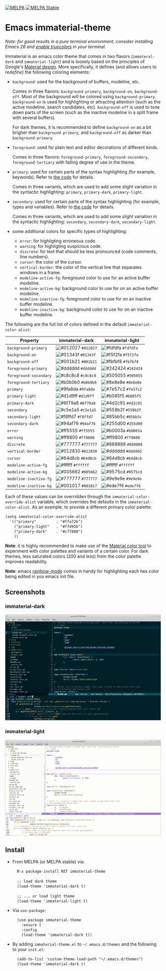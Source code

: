 [![MELPA](https://melpa.org/packages/immaterial-theme-badge.svg)](https://melpa.org/#/immaterial-theme)
[![MELPA Stable](https://stable.melpa.org/packages/immaterial-theme-badge.svg)](https://stable.melpa.org/#/immaterial-theme)


# Emacs immaterial-theme

*Note: for good results in a pure terminal environment, consider installing
Emacs 26 and [enable
truecolors](https://github.com/syl20bnr/spacemacs/wiki/Terminal) in your
terminal.*

Immaterial is an emacs color theme that comes in two flavors (`immateral-dark`
and `immaterial-light`) and is loosely based on the principles of Google's
[Material
design](https://material.io/design/color/the-color-system.html#color-theme-creation). More
specifically, it defines (and allows users to _redefine_) the following coloring
elements:

- `background`: used for the background of buffers, modeline, etc.

  Comes in three flavors: `background-primary`, `background-on`,
  `background-off`. Most of the background will be colored using
  `background-primary`. `background-on` is used for highlighting or attracting
  attention (such as the active modeline, search candidates,
  etc). `background-off` is used to tone down parts of the screen (such as the
  inactive modeline in a split frame with several buffers).

  For dark themes, it is recommended to define `background-on` as a bit brigher
  than `background-primary`, and `background-off` as darker than
  `background-primary`.

- `foreground`: used for plain text and editor decorations of different kinds.

  Comes in three flavors: `foreground-primary`, `foreground-secondary`,
  `foreground-tertiary` with falling degree of use in the theme.

- `primary`: used for certain parts of the syntax highlighting (for example,
  keywords). Refer to [the code](immaterial-theme.el) for details.

  Comes in three variants, which are used to add some slight variation in the
  syntactic highlighting: `primary`, `primary-dark`, `primary-light`.

- `secondary`: used for certain parts of the syntax highlighting (for example,
  types and variables). Refer to [the code](immaterial-theme.el) for details.

  Comes in three variants, which are used to add some slight variation in the
  syntactic highlighting: `secondary`, `secondary-dark`, `secondary-light`.

- some additional colors for specific types of highlighting:

    - `error`: for highligting erroneous code.
    - `warning`: for highligting suspicious code.
    - `discrete`: for text that should be less pronounced (code comments, line
      numbers).
    - `cursor`: the color of the cursor.
    - `vertical-border`: the color of the vertical line that separates windows
      in a frame.
    - `modeline-active-fg`: foreground color to use for an active buffer
      modeline.
    - `modeline-active-bg`: background color to use for on an active buffer
      modeline.
    - `modeline-inactive-fg`: foreground color to use for on an inactive buffer
      modeline.
    - `modeline-inactive-bg`: background color to use for on an inactive buffer
      modeline.

The following are the full list of colors defined in the default
`immaterial-color-alist`:


 | Property               | immaterial-dark                                                    | immaterial-light                                                   |
 | --------               | -----                                                              | ----                                                               |
 | `background-primary`   | ![#012027](https://placehold.it/15/012027/000000?text=+) `#012027` | ![#fdfdfa](https://placehold.it/15/fdfdfa/000000?text=+) `#fdfdfa` |
 | `background-on`        | ![#01343f](https://placehold.it/15/01343f/000000?text=+) `#01343f` | ![#f5f2fa](https://placehold.it/15/f5f2fa/000000?text=+) `#f5f2fa` |
 | `background-off`       | ![#001b21](https://placehold.it/15/001b21/000000?text=+) `#001b21` | ![#fbfbf8](https://placehold.it/15/fbfbf8/000000?text=+) `#fbfbf8` |
 | `foreground-primary`   | ![#dddddd](https://placehold.it/15/dddddd/000000?text=+) `#dddddd` | ![#242424](https://placehold.it/15/242424/000000?text=+) `#242424` |
 | `foreground-secondary` | ![#c8c8c8](https://placehold.it/15/c8c8c8/000000?text=+) `#c8c8c8` | ![#505055](https://placehold.it/15/505055/000000?text=+) `#505055` |
 | `foreground-tertiary`  | ![#b0b0b0](https://placehold.it/15/b0b0b0/000000?text=+) `#b0b0b0` | ![#8e8e8e](https://placehold.it/15/8e8e8e/000000?text=+) `#8e8e8e` |
 | `primary`              | ![#9fa8da](https://placehold.it/15/9fa8da/000000?text=+) `#9fa8da` | ![#7e57c2](https://placehold.it/15/7e57c2/000000?text=+) `#7e57c2` |
 | `primary-light`        | ![#d1d9ff](https://placehold.it/15/d1d9ff/000000?text=+) `#d1d9ff` | ![#b085f5](https://placehold.it/15/b085f5/000000?text=+) `#b085f5` |
 | `primary-dark`         | ![#6f79a8](https://placehold.it/15/6f79a8/000000?text=+) `#6f79a8` | ![#4d2c91](https://placehold.it/15/4d2c91/000000?text=+) `#4d2c91` |
 | `secondary`            | ![#c5e1a5](https://placehold.it/15/c5e1a5/000000?text=+) `#c5e1a5` | ![#558b2f](https://placehold.it/15/558b2f/000000?text=+) `#558b2f` |
 | `secondary-light`      | ![#f8ffd7](https://placehold.it/15/f8ffd7/000000?text=+) `#f8ffd7` | ![#85bb5c](https://placehold.it/15/85bb5c/000000?text=+) `#85bb5c` |
 | `secondary-dark`       | ![#94af76](https://placehold.it/15/94af76/000000?text=+) `#94af76` | ![#255d00](https://placehold.it/15/255d00/000000?text=+) `#255d00` |
 | `error`                | ![#ff5555](https://placehold.it/15/ff5555/000000?text=+) `#ff5555` | ![#b0003a](https://placehold.it/15/b0003a/000000?text=+) `#b0003a` |
 | `warning`              | ![#ff9800](https://placehold.it/15/ff9800/000000?text=+) `#ff9800` | ![#ff9800](https://placehold.it/15/ff9800/000000?text=+) `#ff9800` |
 | `discrete`             | ![#777777](https://placehold.it/15/777777/000000?text=+) `#777777` | ![#888888](https://placehold.it/15/888888/000000?text=+) `#888888` |
 | `vertical-border`      | ![#012830](https://placehold.it/15/012830/000000?text=+) `#012830` | ![#dddddd](https://placehold.it/15/dddddd/000000?text=+) `#dddddd` |
 | `cursor`               | ![#64d8cb](https://placehold.it/15/64d8cb/000000?text=+) `#64d8cb` | ![#64d8cb](https://placehold.it/15/64d8cb/000000?text=+) `#64d8cb` |
 | `modeline-active-fg`   | ![#ffffff](https://placehold.it/15/ffffff/000000?text=+) `#ffffff` | ![#ffffff](https://placehold.it/15/ffffff/000000?text=+) `#ffffff` |
 | `modeline-active-bg`   | ![#005662](https://placehold.it/15/005662/000000?text=+) `#005662` | ![#9575cd](https://placehold.it/15/9575cd/000000?text=+) `#9575cd` |
 | `modeline-inactive-fg` | ![#777777](https://placehold.it/15/777777/000000?text=+) `#777777` | ![#9e9e9e](https://placehold.it/15/9e9e9e/000000?text=+) `#9e9e9e` |
 | `modeline-inactive-bg` | ![#001017](https://placehold.it/15/001017/000000?text=+) `#001017` | ![#ede7f6](https://placehold.it/15/ede7f6/000000?text=+) `#ede7f6` |

Each of these values can be overridden through the
`immaterial-color-override-alist` variable, which overrides the defaults in the
`immaterial-color-alist`. As an example, to provide a different primary color
palette:

    (setq immaterial-color-override-alist
      '(("primary"         . "#ffa726")
        ("primary-light"   . "#ffd95b")
        ("primary-dark"    . "#c77800")
        ))

**Note**: it is highly recommended to make use of the [Material color
tool](https://material.io/resources/color) to experiment with color palettes and
variants of a certain color. For dark themes, less saturated colors (200 and
less) from the color palette improves readability.

**Note**: emacs [rainbow-mode](https://elpa.gnu.org/packages/rainbow-mode.html)
comes in handy for highlighting each hex color being edited in you emacs init
file.



## Screenshots

### immaterial-dark

![dark theme](screenshots/immaterial-dark.png)


### immaterial-light

![light theme](screenshots/immaterial-light.png)


## Install

- From MELPA (or MELPA stable) via:

        M-x package-install RET immaterial-theme

        ;; load dark theme
        (load-theme 'immaterial-dark t)

        ;; ... or load light theme
        (load-theme 'immaterial-light t)

- Via `use-package`:

        (use-package immaterial-theme
          :ensure t
          :config
          (load-theme 'immaterial-dark t))

- By adding `immaterial-theme.el` to `~/.emacs.d/themes` and the following to
  your `init.el`:

        (add-to-list 'custom-theme-load-path "~/.emacs.d/themes")
        (load-theme 'immaterial-dark t)
